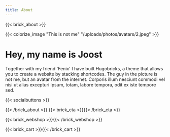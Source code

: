 ```yaml
---
title: About
---
```

{{< brick_about >}}

{{< colorize_image "This is not me" "/uploads/photos/avatars/2.jpeg" >}}

# Hey, my name is Joost

Together with my friend 'Fenix' I have built Hugobricks, a theme that allows you to create a website by stacking shortcodes. The guy in the picture is not me, but an avatar from the internet. Corporis illum nesciunt commodi vel nisi ut alias excepturi ipsum, totam, labore tempora, odit ex iste tempore sed. 

{{< socialbuttons >}}

{{< /brick_about >}}
{{< brick_cta >}}{{< /brick_cta >}}

{{< brick_webshop >}}{{< /brick_webshop >}}

{{< brick_cart >}}{{< /brick_cart >}}



